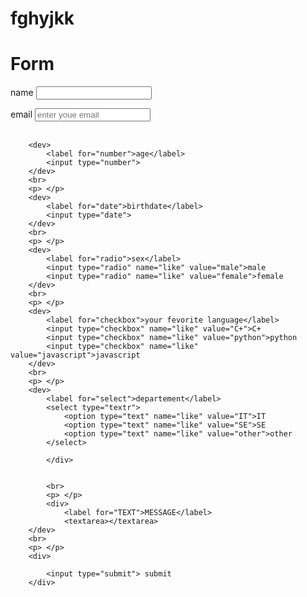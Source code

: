 # fghyjkk
<!DOCTYPE html>
<html lang="en">

<head>
    <meta charset="UTF-8">
    <meta name="viewport" content="width=device-width, initial-scale=1.0">
    <title>Document</title>
</head>

<body>
    <h1>Form</h1>
    <dev>
        <label>
            <label for="message">name</label>
            <input type="message">
        </label>
        <br>
        <p> </p>
        </div>
        <div>
            <label for="email">email</label>
            <input type="email" placeholder="enter youe email">
        </div>
        <br>

        <dev>
            <label for="number">age</label>
            <input type="number">
        </dev>
        <br>
        <p> </p>
        <dev>
            <label for="date">birthdate</label>
            <input type="date">
        </dev>
        <br>
        <p> </p>
        <dev>
            <label for="radio">sex</label>
            <input type="radio" name="like" value="male">male
            <input type="radio" name="like" value="female">female
        </dev>
        <br>
        <p> </p>
        <dev>
            <label for="checkbox">your fevorite language</label>
            <input type="checkbox" name="like" value="C+">C+
            <input type="checkbox" name="like" value="python">python
            <input type="checkbox" name="like" value="javascript">javascript
        </dev>
        <br>
        <p> </p>
        <dev>
            <label for="select">departement</label>
            <select type="textr">
                <option type="text" name="like" value="IT">IT
                <option type="text" name="like" value="SE">SE
                <option type="text" name="like" value="other">other
            </select>

            </div>


            <br>
            <p> </p>
            <div>
                <label for="TEXT">MESSAGE</label>
                <textarea></textarea>
        </dev>
        <br>
        <p> </p>
        <div>

            <input type="submit"> submit
        </div>


</body>

</html>
